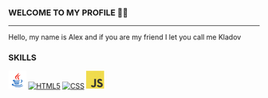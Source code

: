 ### WELCOME TO MY PROFILE 🙌🏼
---------------------------------------------
Hello, my name is Alex and if you are my friend I let you call me Kladov


### SKILLS
<a href="https://developer.mozilla.org/en-US/docs/Glossary/java" target="_blanl" rel="noreferrer"><img src="https://github.com/kladoov/kladoov/blob/main/img/java.png" width="36" height="36" alt="CSS"/></a>
<a href="https://developer.mozilla.org/en-US/docs/Glossary/HTML5" target="_blank" rel="noreferrer"><img src="https://raw.githubusercontent.com/danielcranney/readme-generator/main/public/icons/skills/html5-colored.svg" width="36" height="36" alt="HTML5" /></a>
<a href="https://developer.mozilla.org/en-US/docs/Glossary/CSS" target="_blanl" rel="noreferrer"><img src="https://raw.githubusercontent.com/danielcranney/readme-generator/main/public/icons/skills/css3-colored.svg" width="36" height="36" alt="CSS"/></a>
<a href="https://developer.mozilla.org/en-US/docs/Glossary/javaScript" target="_blank" rel="noreferrer"><img src="https://github.com/kladoov/kladoov/blob/main/img/JavaScript.png" width="36" height="36" alt="CSS"/></a>

